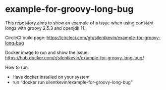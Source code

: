 # example-for-groovy-long-bug

This repository aims to show an example of a issue when using constant longs with groovy 2.5.3 and openjdk 11.

CircleCI build page:  https://circleci.com/gh/silentkevin/example-for-groovy-long-bug

Docker image to run and show the issue:  https://hub.docker.com/r/silentkevin/example-for-groovy-long-bug/

How to run:
- Have docker installed on your system
- run "docker run silentkevin/example-for-groovy-long-bug"

